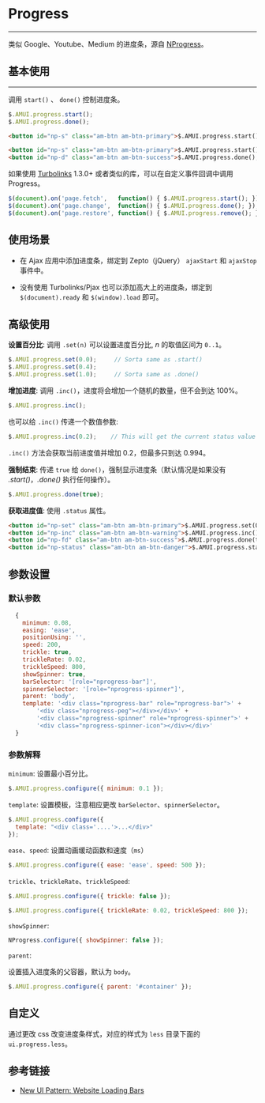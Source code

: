 # Progress
---

类似 Google、Youtube、Medium 的进度条，源自 [NProgress](http://ricostacruz.com/nprogress)。

## 基本使用
----------

调用 `start()` 、 `done()` 控制进度条。

```javascript
$.AMUI.progress.start();
$.AMUI.progress.done();
```

`````html
<button id="np-s" class="am-btn am-btn-primary">$.AMUI.progress.start();</button> <button id="np-d" class="am-btn am-btn-success">$.AMUI.progress.done();</button>
`````
```html
<button id="np-s" class="am-btn am-btn-primary">$.AMUI.progress.start();</button>
<button id="np-d" class="am-btn am-btn-success">$.AMUI.progress.done();</button>
```

如果使用 [Turbolinks] 1.3.0+ 或者类似的库，可以在自定义事件回调中调用 Progress。

~~~ js
$(document).on('page.fetch',   function() { $.AMUI.progress.start(); });
$(document).on('page.change',  function() { $.AMUI.progress.done(); });
$(document).on('page.restore', function() { $.AMUI.progress.remove(); });
~~~

使用场景
----------

 * 在 Ajax 应用中添加进度条，绑定到 Zepto（jQuery） `ajaxStart` 和
 `ajaxStop` 事件中。

 * 没有使用 Turbolinks/Pjax 也可以添加高大上的进度条，绑定到
 `$(document).ready` 和 `$(window).load` 即可。

高级使用
--------------

**设置百分比**: 调用 `.set(n)` 可以设置进度百分比, *n* 的取值区间为 `0..1`。

~~~ js
$.AMUI.progress.set(0.0);     // Sorta same as .start()
$.AMUI.progress.set(0.4);
$.AMUI.progress.set(1.0);     // Sorta same as .done()
~~~

**增加进度**: 调用 `.inc()`，进度将会增加一个随机的数量，但不会到达 100%。

~~~ js
$.AMUI.progress.inc();
~~~

也可以给 `.inc()` 传递一个数值参数:

~~~ js
$.AMUI.progress.inc(0.2);    // This will get the current status value and adds 0.2 until status is 0.994
~~~

`.inc()` 方法会获取当前进度值并增加 0.2，但最多只到达 0.994。

**强制结束**: 传递 `true` 给 `done()`，强制显示进度条（默认情况是如果没有 *.start()*，*.done()* 执行任何操作）。

~~~ js
$.AMUI.progress.done(true);
~~~

**获取进度值**: 使用 `.status` 属性。

`````html
<button id="np-set" class="am-btn am-btn-primary">$.AMUI.progress.set(0.4);</button>
<button id="np-inc" class="am-btn am-btn-warning">$.AMUI.progress.inc();</button>
<button id="np-fd" class="am-btn am-btn-success">$.AMUI.progress.done(true);</button>
<button id="np-status" class="am-btn am-btn-danger">$.AMUI.progress.status;</button>
`````


参数设置
-------

### 默认参数

```js
  {
    minimum: 0.08,
    easing: 'ease',
    positionUsing: '',
    speed: 200,
    trickle: true,
    trickleRate: 0.02,
    trickleSpeed: 800,
    showSpinner: true,
    barSelector: '[role="nprogress-bar"]',
    spinnerSelector: '[role="nprogress-spinner"]',
    parent: 'body',
    template: '<div class="nprogress-bar" role="nprogress-bar">' +
        '<div class="nprogress-peg"></div></div>' +
        '<div class="nprogress-spinner" role="nprogress-spinner">' +
        '<div class="nprogress-spinner-icon"></div></div>'
  }
```

### 参数解释
`minimum`: 设置最小百分比。

~~~ js
$.AMUI.progress.configure({ minimum: 0.1 });
~~~

`template`: 设置模板，注意相应更改 `barSelector`、`spinnerSelector`。

~~~ js
$.AMUI.progress.configure({
  template: "<div class='....'>...</div>"
});
~~~

`ease`、`speed`: 设置动画缓动函数和速度（`ms`）

~~~ js
$.AMUI.progress.configure({ ease: 'ease', speed: 500 });
~~~

`trickle`、`trickleRate`、`trickleSpeed`:

~~~ js
$.AMUI.progress.configure({ trickle: false });
~~~

~~~ js
$.AMUI.progress.configure({ trickleRate: 0.02, trickleSpeed: 800 });
~~~

`showSpinner`:

~~~ js
NProgress.configure({ showSpinner: false });
~~~

`parent`:

设置插入进度条的父容器，默认为 `body`。

```js
$.AMUI.progress.configure({ parent: '#container' });
```

自定义
-----

通过更改 css 改变进度条样式，对应的样式为 `less` 目录下面的 `ui.progress.less`。


参考链接
-------

 * [New UI Pattern: Website Loading
 Bars](http://www.usabilitypost.com/2013/08/19/new-ui-pattern-website-loading-bars/)


[Turbolinks]: https://github.com/rails/turbolinks
[nprogress.js]: http://ricostacruz.com/nprogress/nprogress.js
[nprogress.css]: http://ricostacruz.com/nprogress/nprogress.css


<script>
$(function(){
  var Progress = $.AMUI.progress;

  $('#np-s').on('click', function() {
    Progress.start();
  });

  $('#np-d').on('click', function() {
    Progress.done();
  });

  $('#np-set').on('click', function() {
    Progress.set(0.4);
  });

  $('#np-inc').on('click', function() {
    Progress.inc();
  });

  $('#np-fd').on('click', function() {
    Progress.done(true);
  });

  $('#np-status').on('click', function() {
    $(this).text('Status: ' + Progress.status);
  });
});
</script>


